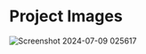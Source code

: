 # Project Images
![Screenshot 2024-07-09 025617](https://github.com/KainatIftikhar-dev/images-grid-or-single/assets/175060968/f57afb88-2dcf-470f-b23a-ae5c772776a2)
